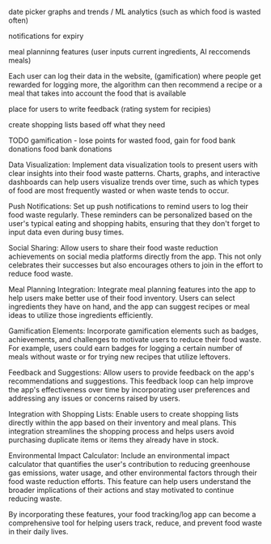 date picker
graphs and trends / ML analytics (such as which food is wasted often)

notifications for expiry

meal planninng features (user inputs current ingredients, AI reccomends meals)

Each user can log their data in the website, (gamification) where people get rewarded
for logging more, the algorithm can then recommend a recipe or a meal that takes into account
the food that is available 

place for users to write feedback (rating system for recipies)

create shopping lists based off what they need

TODO
gamification - lose points for wasted food, gain for food bank donations
food bank donations


Data Visualization: Implement data visualization tools to present users with clear insights into their food waste patterns. Charts, graphs, and interactive dashboards can help users visualize trends over time, such as which types of food are most frequently wasted or when waste tends to occur.


Push Notifications: Set up push notifications to remind users to log their food waste regularly. These reminders can be personalized based on the user's typical eating and shopping habits, ensuring that they don't forget to input data even during busy times.


Social Sharing: Allow users to share their food waste reduction achievements on social media platforms directly from the app. This not only celebrates their successes but also encourages others to join in the effort to reduce food waste.


Meal Planning Integration: Integrate meal planning features into the app to help users make better use of their food inventory. Users can select ingredients they have on hand, and the app can suggest recipes or meal ideas to utilize those ingredients efficiently.


Gamification Elements: Incorporate gamification elements such as badges, achievements, and challenges to motivate users to reduce their food waste. For example, users could earn badges for logging a certain number of meals without waste or for trying new recipes that utilize leftovers.


Feedback and Suggestions: Allow users to provide feedback on the app's recommendations and suggestions. This feedback loop can help improve the app's effectiveness over time by incorporating user preferences and addressing any issues or concerns raised by users.


Integration with Shopping Lists: Enable users to create shopping lists directly within the app based on their inventory and meal plans. This integration streamlines the shopping process and helps users avoid purchasing duplicate items or items they already have in stock.


Environmental Impact Calculator: Include an environmental impact calculator that quantifies the user's contribution to reducing greenhouse gas emissions, water usage, and other environmental factors through their food waste reduction efforts. This feature can help users understand the broader implications of their actions and stay motivated to continue reducing waste.


By incorporating these features, your food tracking/log app can become a comprehensive tool for helping users track, reduce, and prevent food waste in their daily lives.